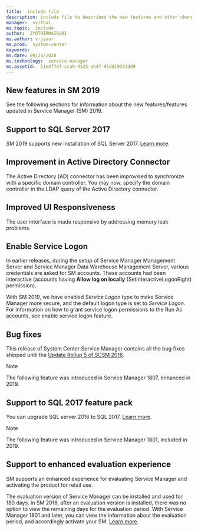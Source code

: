 ```yaml
---
title:  include file
description: include file to describes the new features and other changes in System Center 2019 - Service Manager.
manager:  vvithal
ms.topic:  include
author:  JYOTHIRMAISURI
ms.author: v-jysur
ms.prod:  system-center
keywords:  
ms.date: 09/24/2020
ms.technology:  service-manager
ms.assetid:  11e4f7ef-cca9-4125-ab47-95dd19333dd9
---
```


## New features in SM 2019
See the following sections for information about the new features/features updated in Service Manager (SM) 2019.

## Support to SQL Server 2017
SM 2019 supports new installation of SQL Server 2017.
[Learn more](../scsm/system-requirements.md).


##	Improvement in Active Directory Connector
The Active Directory (AD) connector has been improvised to synchronize with a specific domain controller. You may now, specify the domain controller in the LDAP query of the Active Directory connector.

##	Improved UI Responsiveness
The user interface is made responsive by addressing memory leak problems.

## Enable Service Logon
In earlier releases, during the setup of Service Manager Management Server and Service Manager Data Warehouse Management Server, various credentials are asked for SM accounts. These accounts had been interactive (accounts having **Allow log on locally** (SetInteractiveLogonRight) permission).

With SM 2019, we have enabled *Service Logon* type to make Service Manager more secure, and the default logon type is set to *Service Logon*. For information on how to grant service logon permissions to the Run As accounts, see enable service logon feature.

## Bug fixes
This release of System Center Service Manager contains all the bug fixes shipped until the [Update Rollup 5 of SCSM 2016](https://support.microsoft.com/help/4093685/update-rollup-5-for-system-center-2016-service-manager).  

> [!NOTE]
> The following feature was introduced in Service Manager 1807, enhanced in 2019.

## Support to SQL 2017 feature pack

You can upgrade SQL server 2016 to SQL 2017.
[Learn more](../scsm/system-requirements.md).

> [!NOTE]
> The following feature was introduced in Service Manager 1801, included in 2019.

## Support to enhanced evaluation experience

SM supports an enhanced experience for evaluating Service Manager and activating the product for retail use.  

The evaluation version of Service Manager can be installed and used for 180 days. in SM 2016, after an evaluation version is installed, there was no option to view the remaining days for the evaluation period. With Service Manager 1801 and later, you can view the information about the evaluation period, and accordingly activate your SM. [Learn more](../scsm/sm-license.md).
